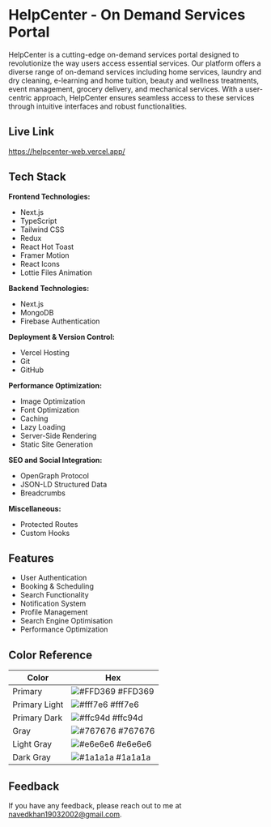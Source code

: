 # HelpCenter - On Demand Services Portal

HelpCenter is a cutting-edge on-demand services portal designed to revolutionize the way users access essential services. Our platform offers a diverse range of on-demand services including home services, laundry and dry cleaning, e-learning and home tuition, beauty and wellness treatments, event management, grocery delivery, and mechanical services. With a user-centric approach, HelpCenter ensures seamless access to these services through intuitive interfaces and robust functionalities.

## Live Link

https://helpcenter-web.vercel.app/

## Tech Stack

**Frontend Technologies:**

- Next.js
- TypeScript
- Tailwind CSS
- Redux
- React Hot Toast
- Framer Motion
- React Icons
- Lottie Files Animation

**Backend Technologies:**

- Next.js
- MongoDB
- Firebase Authentication

**Deployment & Version Control:**

- Vercel Hosting
- Git
- GitHub

**Performance Optimization:**

- Image Optimization
- Font Optimization
- Caching
- Lazy Loading
- Server-Side Rendering
- Static Site Generation

**SEO and Social Integration:**

- OpenGraph Protocol
- JSON-LD Structured Data
- Breadcrumbs

**Miscellaneous:**

- Protected Routes
- Custom Hooks

## Features

- User Authentication
- Booking & Scheduling
- Search Functionality
- Notification System
- Profile Management
- Search Engine Optimisation
- Performance Optimization

## Color Reference

| Color         | Hex                                                              |
| ------------- | ---------------------------------------------------------------- |
| Primary       | ![#FFD369](https://via.placeholder.com/10/FFD369?text=+) #FFD369 |
| Primary Light | ![#fff7e6](https://via.placeholder.com/10/fff7e6?text=+) #fff7e6 |
| Primary Dark  | ![#ffc94d](https://via.placeholder.com/10/ffc94d?text=+) #ffc94d |
| Gray          | ![#767676](https://via.placeholder.com/10/767676?text=+) #767676 |
| Light Gray    | ![#e6e6e6](https://via.placeholder.com/10/e6e6e6?text=+) #e6e6e6 |
| Dark Gray     | ![#1a1a1a](https://via.placeholder.com/10/1a1a1a?text=+) #1a1a1a |

## Feedback

If you have any feedback, please reach out to me at navedkhan19032002@gmail.com.
